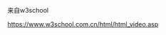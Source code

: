 <!--
 * @Author: zhaobo 1427246356@qq.com
 * @Date: 2022-05-20 15:33:40
 * @LastEditors: zhaobo 1427246356@qq.com
 * @LastEditTime: 2022-05-20 15:45:06
 * @FilePath: \onlyto\README.md
 * @Description: 自述文件 --
-->
来自w3school

https://www.w3school.com.cn/html/html_video.asp
